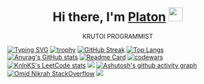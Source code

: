 <h1 align="center">Hi there, I'm <a href="https://pivokom.ru/catalog/kraftovoe_pivo_v_butylkakh_i_bankakh/97488/" target="_blank">Platon</a> 
<img src="https://github.com/blackcater/blackcater/raw/main/images/Hi.gif" height="32"/></h1>
<div align="center">KRUTOI PROGRAMMIST</div>

[![Typing SVG](https://readme-typing-svg.herokuapp.com?color=%2336BCF7&lines=PLATON)](https://git.io/typing-svg) [![trophy](https://github-profile-trophy.vercel.app/?username=ryo-ma)](https://github.com/ryo-ma/github-profile-trophy) [![GitHub Streak](https://github-readme-streak-stats.herokuapp.com/?user=DenverCoder1)](https://git.io/streak-stats) [![Top Langs](https://github-readme-stats.vercel.app/api/top-langs/?username=anuraghazra)](https://github.com/anuraghazra/github-readme-stats) [![Anurag's GitHub stats](https://github-readme-stats.vercel.app/api?username=anuraghazra)](https://github.com/anuraghazra/github-readme-stats) [![Readme Card](https://github-readme-stats.vercel.app/api/pin/?username=anuraghazra&repo=github-readme-stats)](https://github.com/anuraghazra/github-readme-stats) [![codewars](https://www.codewars.com/users/username/badges/large)](https://www.codewars.com/users/username) [![KnlnKS's LeetCode stats](https://leetcode-stats-six.vercel.app/api?username=KnlnKS&theme=dark)](https://github.com/KnlnKS/leetcode-stats) ![](https://komarev.com/ghpvc/?username=your-github-username) [![Ashutosh's github activity graph](https://activity-graph.herokuapp.com/graph?username=Ashutosh00710)](https://github.com/ashutosh00710/github-readme-activity-graph) [![Omid Nikrah StackOverflow](https://github-readme-stackoverflow.vercel.app/?userID=6558042&theme=dark)](https://stackoverflow.com/users/6558042/omid-nikrah) ![](https://github-profile-summary-cards.vercel.app/api/cards/profile-details?username=daniilshat&theme=solarized_dark)

